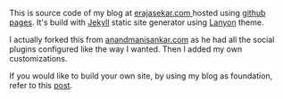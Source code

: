 This is source code of my blog at [erajasekar.com ](http://erajasekar.com) hosted using [github pages](https://pages.github.com/). It's build with [Jekyll](http://jekyllrb.com/) static site generator using [Lanyon](http://lanyon.getpoole.com/) theme.

I actually forked this from [anandmanisankar.com](http://anandmanisankar.com/) as he had all the social plugins configured like the way I wanted. Then I added my own customizations.

If you would like to build your own site, by using my blog as foundation, refer to this [post](http://erajasekar.com/posts/set-up-blog-jekyll-github-pages/).

